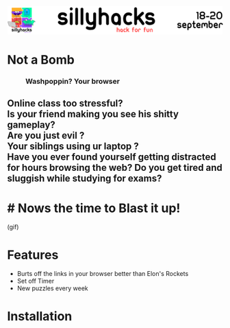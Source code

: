 ![](icons/silly.png)

   # Not a Bomb
  ### &nbsp;&nbsp;&nbsp;&nbsp;&nbsp;&nbsp;&nbsp;&nbsp;&nbsp;&nbsp; **Washpoppin? Your browser**

<h2>Online class too stressful? 
<br>
 Is your friend making you see his shitty gameplay?
<br>
 Are you just evil ?
<br>
   Your siblings using ur laptop ?
<br>
Have you ever found yourself getting distracted for hours browsing the web? Do you get tired and sluggish while studying for exams? 
<br>
   </h2>
 <h1>
# Nows the time to Blast it up!
</h1>
(gif)

# Features
* Burts off the links in your browser better than Elon's Rockets
* Set off Timer
* New puzzles every week

# Installation

